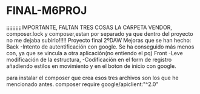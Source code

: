 # FINAL-M6PROJ
¡¡¡¡¡¡¡¡¡¡IMPORTANTE, FALTAN TRES COSAS LA CARPETA VENDOR, composer.lock y composer,estan por separado ya que dentro del proyecto no me dejaba subirlo!!!!!
Proyecto final 2ºDAW
Mejoras que se han hecho:
Back
-Intento de autentificación con google. Se ha conseguido más menos con, ya que se vincula a otra aplicación(no entiendo el pq)
Front
-Leve modificación de la estructura,
-Codificación en el form de registro añadiendo estilos en movimiento y en el boton de inicio con google.

para instalar el composer que crea esos tres archivos son los que he mencionado antes.
composer require google/apiclient:"^2.0"
